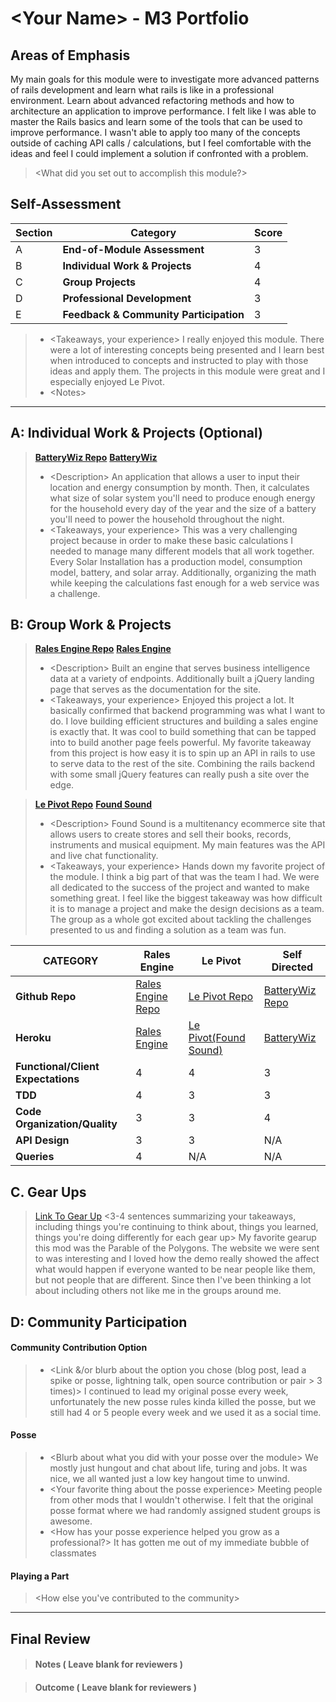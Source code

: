 # \<Your Name> - M3 Portfolio

## Areas of Emphasis

My main goals for this module were to investigate more advanced patterns of rails development and learn what rails is like in a professional environment. Learn about advanced refactoring methods and how to architecture an application to improve performance. I felt like I was able to master the Rails basics and learn some of the tools that can be used to improve performance. I wasn't able to apply too many of the concepts outside of caching API calls / calculations, but I feel comfortable with the ideas and feel I could implement a solution if confronted with a problem.
> \<What did you set out to accomplish this module?>

## Self-Assessment

| Section | Category | Score |
| --- | ----- | --- |
| A | **End-of-Module Assessment** | 3 |
| B | **Individual Work & Projects** | 4 |
| C | **Group Projects** | 4 |
| D | **Professional Development** | 3 |
| E | **Feedback & Community Participation** | 3 |

>* \<Takeaways, your experience>
I really enjoyed this module. There were a lot of interesting concepts being presented and I learn best when introduced to concepts and instructed to play with those ideas and apply them. The projects in this module were great and I especially enjoyed Le Pivot.
>* \<Notes>

-----------------------

## A: Individual Work & Projects (Optional)

> **[BatteryWiz Repo](https://github.com/Maxscores/batterywiz)**
> **[BatteryWiz](https://batterywiz.herokuapp.com/)**
>* \<Description>
An application that allows a user to input their location and energy consumption by month. Then, it calculates what size of solar system you'll need to produce enough energy for the household every day of the year and the size of a battery you'll need to power the household throughout the night.
>* \<Takeaways, your experience>
This was a very challenging project because in order to make these basic calculations I needed to manage many different models that all work together. Every Solar Installation has a production model, consumption model, battery, and solar array. Additionally, organizing the math while keeping the calculations fast enough for a web service was a challenge.

## B: Group Work & Projects

> **[Rales Engine Repo](https://github.com/Maxscores/rales_engine)**
> **[Rales Engine](https://rales-engine-1710.herokuapp.com/)**
>* \<Description>
Built an engine that serves business intelligence data at a variety of endpoints. Additionally built a jQuery landing page that serves as the documentation for the site.
>* \<Takeaways, your experience>
Enjoyed this project a lot. It basically confirmed that backend programming was what I want to do. I love building efficient structures and building a sales engine is exactly that. It was cool to build something that can be tapped into to build another page feels powerful. My favorite takeaway from this project is how easy it is to spin up an API in rails to use to serve data to the rest of the site. Combining the rails backend with some small jQuery features can really push a site over the edge.

> **[Le Pivot Repo](https://github.com/Maxscores/le_pivot)**
> **[Found Sound](https://found-sound.herokuapp.com/)**
>* \<Description>
Found Sound is a multitenancy ecommerce site that allows users to create stores and sell their books, records, instruments and musical equipment. My main features was the API and live chat functionality.
>* \<Takeaways, your experience>
Hands down my favorite project of the module. I think a big part of that was the team I had. We were all dedicated to the success of the project and wanted to make something great. I feel like the biggest takeaway was how difficult it is to manage a project and make the design decisions as a team. The group as a whole got excited about tackling the challenges presented to us and finding a solution as a team was fun.


| CATEGORY | Rales Engine | Le Pivot | Self Directed |
| --- | --- | --- | --- |
| **Github Repo** | [Rales Engine Repo](https://github.com/Maxscores/rales_engine) | [Le Pivot Repo](https://github.com/Maxscores/le_pivot) | [BatteryWiz Repo](https://github.com/Maxscores/batterywiz) |
| **Heroku** | [Rales Engine](https://rales-engine-1710.herokuapp.com/) | [Le Pivot(Found Sound)](https://found-sound.herokuapp.com/) | [BatteryWiz](https://batterywiz.herokuapp.com/) |
| **Functional/Client Expectations** | 4 | 4 | 3 |
| **TDD** | 4 | 3 | 3 |
| **Code Organization/Quality** | 3 | 3 | 4 |
| **API Design** | 3 | 3 | N/A |
| **Queries** | 4 | N/A | N/A |

## C. **Gear Ups**

> [Link To Gear Up]()
\<3-4 sentences summarizing your takeaways, including things you're continuing to think about, things you learned, things you're doing differently for each gear up>
My favorite gearup this mod was the Parable of the Polygons. The website we were sent to was interesting and I loved how the demo really showed the affect what would happen if everyone wanted to be near people like them, but not people that are different. Since then I've been thinking a lot about including others not like me in the groups around me.

## D: Community Participation

#### **Community Contribution Option**
>* \<Link &/or blurb about the option you chose (blog post, lead a spike or posse, lightning talk, open source contribution or pair > 3 times)>
> I continued to lead my original posse every week, unfortunately the new posse rules kinda killed the posse, but we still had 4 or 5 people every week and we used it as a social time.

#### **Posse**
  >* \<Blurb about what you did with your posse over the module>
  We mostly just hungout and chat about life, turing and jobs. It was nice, we all wanted just a low key hangout time to unwind.
  >* \<Your favorite thing about the posse experience>
  Meeting people from other mods that I wouldn't otherwise. I felt that the original posse format where we had randomly assigned student groups is awesome.
  >* \<How has your posse experience helped you grow as a professional?>
  It has gotten me out of my immediate bubble of classmates

#### **Playing a Part**

> \<How else you've contributed to the community>

------------------

## Final Review

> #### Notes ( Leave blank for reviewers )

> #### Outcome ( Leave blank for reviewers )

